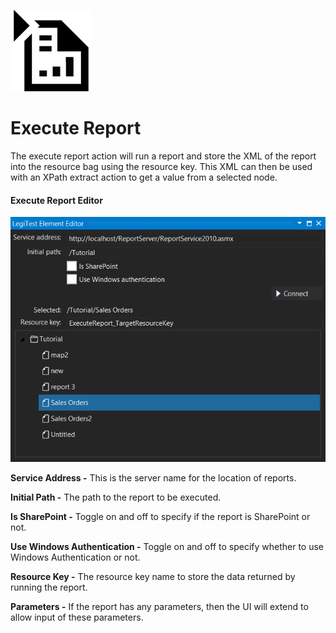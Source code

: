 ﻿![](images/ExecuteReport.png)

# Execute Report



The execute report action will run a report and store the XML of the report into the resource bag using the resource key. This XML can then be used with an XPath extract action to get a value from a selected node.



#### Execute Report Editor

![](images/ExecuteReportEditor.png)





**Service Address -** This is the server name for the location of reports.



**Initial Path -** The path to the report to be executed.



**Is SharePoint -** Toggle on and off to specify if the report is SharePoint or not.



**Use Windows Authentication -** Toggle on and off to specify whether to use Windows Authentication or not.



**Resource Key -** The resource key name to store the data returned by running the report.



**Parameters -** If the report has any parameters, then the UI will extend to allow input of these parameters.